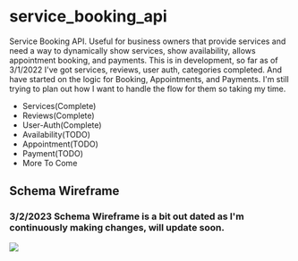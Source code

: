 # service_booking_api
Service Booking API. Useful for business owners that provide services and need a way to dynamically show services, show availability, allows appointment booking, and payments. This is in development, so far as of 3/1/2022 I've got services, reviews, user auth, categories completed. And have started on the logic for Booking, Appointments, and Payments. I'm still trying to plan out how I want to handle the flow for them so taking my time.
<ul>
  <li>Services(Complete)</li>
  <li>Reviews(Complete)</li>
  <li>User-Auth(Complete)</li>
  <li>Availability(TODO)</li>
  <li>Appointment(TODO)</li>
  <li>Payment(TODO)</li>
  <li>More To Come</li>
</ul>

## Schema Wireframe
### 3/2/2023 Schema Wireframe is a bit out dated as I'm continuously making changes, will update soon.
<img src="https://user-images.githubusercontent.com/87215152/221730191-76af3151-fb1f-422b-baa2-8b58f73ca543.png" />
